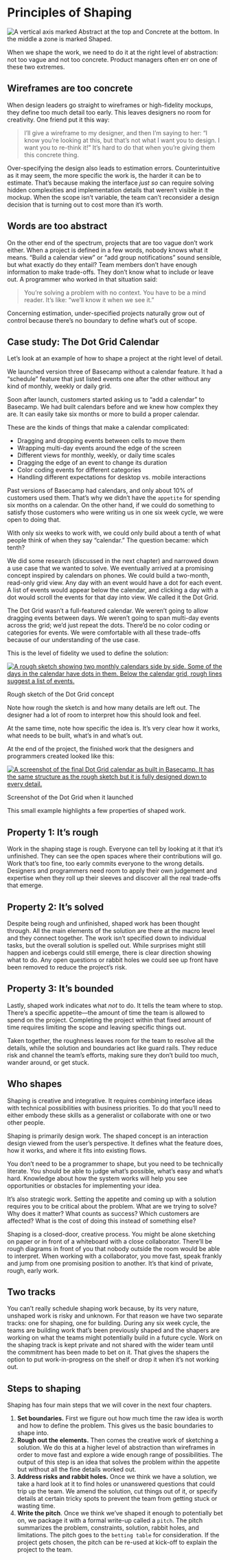 # Principles of Shaping

![A vertical axis marked Abstract at the top and Concrete at the bottom. In the middle a zone is marked Shaped.](levels_of_abstraction-bf55d00941aad5a9c895d24dfefcde27572b8cf35d839155839af190f84ed815.jpg)

When we shape the work, we need to do it at the right level of abstraction: not too vague and not too concrete. Product managers often err on one of these two extremes.

## Wireframes are too concrete

When design leaders go straight to wireframes or high-fidelity mockups, they define too much detail too early. This leaves designers no room for creativity. One friend put it this way:

> I’ll give a wireframe to my designer, and then I’m saying to her: “I know you’re looking at this, but that’s not what I want you to design. I want you to re-think it!” It’s hard to do that when you’re giving them this concrete thing.

Over-specifying the design also leads to estimation errors. Counterintuitive as it may seem, the more specific the work is, the harder it can be to estimate. That’s because making the interface *just so* can require solving hidden complexities and implementation details that weren’t visible in the mockup. When the scope isn’t variable, the team can’t reconsider a design decision that is turning out to cost more than it’s worth.

## Words are too abstract

On the other end of the spectrum, projects that are too vague don’t work either. When a project is defined in a few words, nobody knows what it means. “Build a calendar view” or “add group notifications” sound sensible, but what exactly do they entail? Team members don’t have enough information to make trade-offs. They don’t know what to include or leave out. A programmer who worked in that situation said:

> You’re solving a problem with no context. You have to be a mind reader. It’s like: “we’ll know it when we see it.”

Concerning estimation, under-specified projects naturally grow out of control because there’s no boundary to define what’s out of scope.

## Case study: The Dot Grid Calendar

Let’s look at an example of how to shape a project at the right level of detail.

We launched version three of Basecamp without a calendar feature. It had a “schedule” feature that just listed events one after the other without any kind of monthly, weekly or daily grid.

Soon after launch, customers started asking us to “add a calendar” to Basecamp. We had built calendars before and we knew how complex they are. It can easily take six months or more to build a proper calendar.

These are the kinds of things that make a calendar complicated:

- Dragging and dropping events between cells to move them
- Wrapping multi-day events around the edge of the screen
- Different views for monthly, weekly, or daily time scales
- Dragging the edge of an event to change its duration
- Color coding events for different categories
- Handling different expectations for desktop vs. mobile interactions

Past versions of Basecamp had calendars, and only about 10% of customers used them. That’s why we didn’t have the `appetite` for spending six months on a calendar. On the other hand, if we could do something to satisfy those customers who were writing us in one six week cycle, we were open to doing that.

With only six weeks to work with, we could only build about a tenth of what people think of when they say “calendar.” The question became: which tenth?

We did some research (discussed in the next chapter) and narrowed down a use case that we wanted to solve. We eventually arrived at a promising concept inspired by calendars on phones. We could build a two-month, read-only grid view. Any day with an event would have a dot for each event. A list of events would appear below the calendar, and clicking a day with a dot would scroll the events for that day into view. We called it the Dot Grid.

The Dot Grid wasn’t a full-featured calendar. We weren’t going to allow dragging events between days. We weren’t going to span multi-day events across the grid; we’d just repeat the dots. There’d be no color coding or categories for events. We were comfortable with all these trade-offs because of our understanding of the use case.

This is the level of fidelity we used to define the solution:

[![A rough sketch showing two monthly calendars side by side. Some of the days in the calendar have dots in them. Below the calendar grid, rough lines suggest a list of events.](calendar_sketch-355ff96889735772138625e1d56acdbc8740186af109b5383cc5954939349cb4.png)](calendar_sketch-355ff96889735772138625e1d56acdbc8740186af109b5383cc5954939349cb4.png)

Rough sketch of the Dot Grid concept

Note how rough the sketch is and how many details are left out. The designer had a lot of room to interpret how this should look and feel.

At the same time, note how specific the idea is. It’s very clear how it works, what needs to be built, what’s in and what’s out.

At the end of the project, the finished work that the designers and programmers created looked like this:

[![A screenshot of the final Dot Grid calendar as built in Basecamp. It has the same structure as the rough sketch but it is fully designed down to every detail.](calendar_screenshot-f8bcf5d1a0cd1642043ed106ac8b58db460e86acad341bde1a848f20fe1683a3.png)](calendar_screenshot-f8bcf5d1a0cd1642043ed106ac8b58db460e86acad341bde1a848f20fe1683a3.png)

Screenshot of the Dot Grid when it launched

This small example highlights a few properties of shaped work.

## Property 1: It’s rough

Work in the shaping stage is rough. Everyone can tell by looking at it that it’s unfinished. They can see the open spaces where their contributions will go. Work that’s too fine, too early commits everyone to the wrong details. Designers and programmers need room to apply their own judgement and expertise when they roll up their sleeves and discover all the real trade-offs that emerge.

## Property 2: It’s solved

Despite being rough and unfinished, shaped work has been thought through. All the main elements of the solution are there at the macro level and they connect together. The work isn’t specified down to individual tasks, but the overall solution is spelled out. While surprises might still happen and icebergs could still emerge, there is clear direction showing what to do. Any open questions or rabbit holes we could see up front have been removed to reduce the project’s risk.

## Property 3: It’s bounded

Lastly, shaped work indicates what *not* to do. It tells the team where to stop. There’s a specific appetite—the amount of time the team is allowed to spend on the project. Completing the project within that fixed amount of time requires limiting the scope and leaving specific things out.

Taken together, the roughness leaves room for the team to resolve all the details, while the solution and boundaries act like guard rails. They reduce risk and channel the team’s efforts, making sure they don’t build too much, wander around, or get stuck.

## Who shapes

Shaping is creative and integrative. It requires combining interface ideas with technical possibilities with business priorities. To do that you’ll need to either embody these skills as a generalist or collaborate with one or two other people.

Shaping is primarily design work. The shaped concept is an interaction design viewed from the user’s perspective. It defines what the feature does, how it works, and where it fits into existing flows.

You don’t need to be a programmer to shape, but you need to be technically literate. You should be able to judge what’s possible, what’s easy and what’s hard. Knowledge about how the system works will help you see opportunities or obstacles for implementing your idea.

It’s also strategic work. Setting the appetite and coming up with a solution requires you to be critical about the problem. What are we trying to solve? Why does it matter? What counts as success? Which customers are affected? What is the cost of doing this instead of something else?

Shaping is a closed-door, creative process. You might be alone sketching on paper or in front of a whiteboard with a close collaborator. There’ll be rough diagrams in front of you that nobody outside the room would be able to interpret. When working with a collaborator, you move fast, speak frankly and jump from one promising position to another. It’s that kind of private, rough, early work.

## Two tracks

You can’t really schedule shaping work because, by its very nature, unshaped work is risky and unknown. For that reason we have two separate tracks: one for shaping, one for building. During any six week cycle, the teams are building work that’s been previously shaped and the shapers are working on what the teams might potentially build in a future cycle. Work on the shaping track is kept private and not shared with the wider team until the commitment has been made to bet on it. That gives the shapers the option to put work-in-progress on the shelf or drop it when it’s not working out.

## Steps to shaping

Shaping has four main steps that we will cover in the next four chapters.

1. **Set boundaries.** First we figure out how much time the raw idea is worth and how to define the problem. This gives us the basic boundaries to shape into.
2. **Rough out the elements.** Then comes the creative work of sketching a solution. We do this at a higher level of abstraction than wireframes in order to move fast and explore a wide enough range of possibilities. The output of this step is an idea that solves the problem within the appetite but without all the fine details worked out.
3. **Address risks and rabbit holes.** Once we think we have a solution, we take a hard look at it to find holes or unanswered questions that could trip up the team. We amend the solution, cut things out of it, or specify details at certain tricky spots to prevent the team from getting stuck or wasting time.
4. **Write the pitch**. Once we think we’ve shaped it enough to potentially bet on, we package it with a formal write-up called a `pitch`. The pitch summarizes the problem, constraints, solution, rabbit holes, and limitations. The pitch goes to the `betting table` for consideration. If the project gets chosen, the pitch can be re-used at kick-off to explain the project to the team.